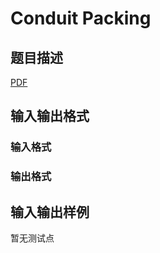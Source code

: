 # Conduit Packing

## 题目描述

[problemUrl]: https://uva.onlinejudge.org/index.php?option=com_onlinejudge&Itemid=8&category=245&page=show_problem&problem=3523

[PDF](https://uva.onlinejudge.org/external/10/p1082.pdf)

## 输入输出格式

### 输入格式

### 输出格式

## 输入输出样例

暂无测试点

